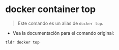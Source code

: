 # docker container top

> Este comando es un alias de `docker top`.

- Vea la documentación para el comando original:

`tldr docker top`
